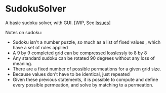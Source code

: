 # SudokuSolver
A basic sudoku solver, with GUI. [WIP, See [Issues](https://github.com/ir-g/SudokuSolver/issues)]

Notes on sudoku:
* Sudoku isn't a number puzzle, so much as a list of fixed values
, which have a set of rules applied
* A 9 by 9 completed grid can be compressed losslessly to 8 by 8
* Any standard sudoku can be rotated 90 degrees without
any loss of meaning.
* There are a fixed number of possible permeations for a given
grid size. 
* Because values don't have to be identical, just repeated
* Given these previous statements, it is possible to compute and 
define every possible permeation, and solve by matching to a 
permeation.
